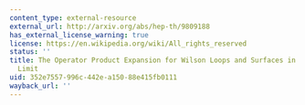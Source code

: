 ```yaml
---
content_type: external-resource
external_url: http://arxiv.org/abs/hep-th/9809188
has_external_license_warning: true
license: https://en.wikipedia.org/wiki/All_rights_reserved
status: ''
title: The Operator Product Expansion for Wilson Loops and Surfaces in the Large N
  Limit
uid: 352e7557-996c-442e-a150-88e415fb0111
wayback_url: ''
---
```

